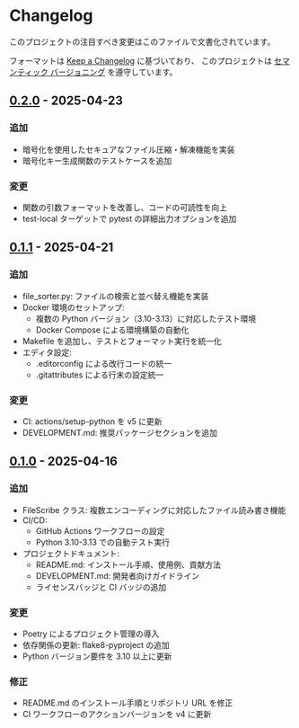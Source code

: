 # Changelog

<!-- Markdownlint-disable MD024 -->

このプロジェクトの注目すべき変更はこのファイルで文書化されています。

フォーマットは [Keep a Changelog](https://keepachangelog.com/ja/1.1.0/) に基づいており、
このプロジェクトは [セマンティック バージョニング](https://semver.org/lang/ja/spec/v2.0.0.html) を遵守しています。

## [0.2.0] - 2025-04-23

### 追加

- 暗号化を使用したセキュアなファイル圧縮・解凍機能を実装
- 暗号化キー生成関数のテストケースを追加

### 変更

- 関数の引数フォーマットを改善し、コードの可読性を向上
- test-local ターゲットで pytest の詳細出力オプションを追加

## [0.1.1] - 2025-04-21

### 追加

- file_sorter.py: ファイルの検索と並べ替え機能を実装
- Docker 環境のセットアップ:
  - 複数の Python バージョン（3.10-3.13）に対応したテスト環境
  - Docker Compose による環境構築の自動化
- Makefile を追加し、テストとフォーマット実行を統一化
- エディタ設定:
  - .editorconfig による改行コードの統一
  - .gitattributes による行末の設定統一

### 変更

- CI: actions/setup-python を v5 に更新
- DEVELOPMENT.md: 推奨パッケージセクションを追加

## [0.1.0] - 2025-04-16

### 追加

- FileScribe クラス: 複数エンコーディングに対応したファイル読み書き機能
- CI/CD:
  - GitHub Actions ワークフローの設定
  - Python 3.10-3.13 での自動テスト実行
- プロジェクトドキュメント:
  - README.md: インストール手順、使用例、貢献方法
  - DEVELOPMENT.md: 開発者向けガイドライン
  - ライセンスバッジと CI バッジの追加

### 変更

- Poetry によるプロジェクト管理の導入
- 依存関係の更新: flake8-pyproject の追加
- Python バージョン要件を 3.10 以上に更新

### 修正

- README.md のインストール手順とリポジトリ URL を修正
- CI ワークフローのアクションバージョンを v4 に更新

[0.2.0]: https://github.com/Seika139/scribe/compare/v0.1.1...v0.2.0
[0.1.1]: https://github.com/Seika139/scribe/compare/v0.1.0...v0.1.1
[0.1.0]: https://github.com/Seika139/scribe/releases/tag/v0.1.0
